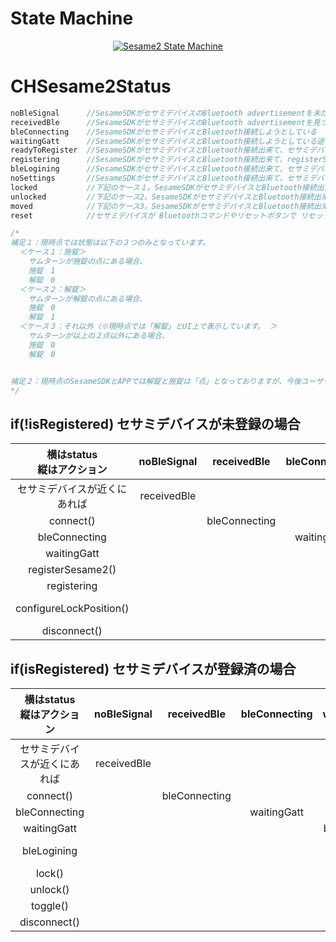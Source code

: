 # State Machine
<p align="center" >
  <a href="https://docs.google.com/drawings/d/1a7vZAM9WuwPWO6OKUwSEO41QpbavJ21Ey1W6o_kQHq8/edit?usp=sharing" target="_blank"><img src="https://raw.github.com/CANDY-HOUSE/SesameSDK_iOS_with_DemoApp/assets/CHSesame2StateMachine.png" alt="Sesame2 State Machine" title="Sesame2 State Machine"></a>
</p>

# CHSesame2Status
```Swift
noBleSignal      //SesameSDKがセサミデバイスのBluetooth advertisementを未だ見つけていない
receivedBle      //SesameSDKがセサミデバイスのBluetooth advertisementを見つけました
bleConnecting    //SesameSDKがセサミデバイスとBluetooth接続しようとしている
waitingGatt      //SesameSDKがセサミデバイスとBluetooth接続しようとしている途中、Bluetooth GATTの応答を待っています
readyToRegister  //SesameSDKがセサミデバイスとBluetooth接続出来て、セサミデバイスが未登録状態で、registerSesame2()待ちです
registering      //SesameSDKがセサミデバイスとBluetooth接続出来て、registerSesame2()処理中です
bleLogining      //SesameSDKがセサミデバイスとBluetooth接続出来て、セサミデバイスも登録済で、セサミデバイスの鍵を挿入している途中
noSettings       //SesameSDKがセサミデバイスとBluetooth接続出来て、セサミデバイスも登録済で、正しいセサミデバイスの鍵も挿入済で、セサミデバイスの施解錠の角度は未だ未設定です
locked           //下記のケース１。SesameSDKがセサミデバイスとBluetooth接続出来て、セサミデバイスも登録済で、正しいセサミデバイスの鍵も挿入済。
unlocked         //下記のケース2。SesameSDKがセサミデバイスとBluetooth接続出来て、セサミデバイスも登録済で、正しいセサミデバイスの鍵も挿入済。
moved            //下記のケース3。SesameSDKがセサミデバイスとBluetooth接続出来て、セサミデバイスも登録済で、正しいセサミデバイスの鍵も挿入済。
reset            //セサミデバイスが Bluetoothコマンドやリセットボタンで リセットされた一瞬のステータスで、その後 noBleSignal に戻る。
```
```Swift
/*
補足１：現時点では状態は以下の３つのみとなっています。
  ＜ケース１：施錠＞
    サムターンが施錠の点にある場合、
    施錠　1
    解錠　0　
  ＜ケース２：解錠＞
    サムターンが解錠の点にある場合、
    施錠　0
    解錠　1
  ＜ケース３：それ以外（※現時点では「解錠」とUI上で表示しています。 ＞
    サムターンが以上の２点以外にある場合、
    施錠　0
    解錠　0


補足２：現時点のSesameSDKとAPPでは解錠と施錠は「点」となっておりますが、今後ユーザー様が解錠/施錠状態を範囲で設定出来る様に変更予定で、ファームウェアには既にその機能は実装しております。
*/
```

## if(!isRegistered) セサミデバイスが未登録の場合
|横はstatus<br>縦はアクション|noBleSignal|receivedBle|bleConnecting|waitingGatt|readyToRegister|registering|noSettings |
|:-------------:|:---------:|:-----------:|:-------------:|:---------:|:---------------:|:----------:|:----------:|
|セサミデバイスが近くにあれば|receivedBle|       |               |           |                 |            |            |
|  connect()    |           |bleConnecting|               |           |                 |            |            |
|  bleConnecting|           |             |  waitingGatt  |           |                 |            |            |
|  waitingGatt  |           |             |               |readyToRegister|             |            |            |
|  registerSesame2()|       |             |               |           | registering     |            |            |
|  registering  |           |             |               |           |                 | noSettings |            |
|  configureLockPosition()| |             |               |           |                 |            |locked/unlocked/moved<br>(isRegistered)|
|  disconnect() |           |             |               |           |                 |            | noBleSignal|

## if(isRegistered) セサミデバイスが登録済の場合
|横はstatus<br>縦はアクション|noBleSignal|receivedBle|bleConnecting|waitingGatt|bleLogining|locked/unlocked/moved|noSettings|
|:-------------:|:---------:|:-----------:|:-----------:|:--------:|:---------------:|:----------:|:----------:|
|セサミデバイスが近くにあれば|receivedBle |      |             |          |                 |            |            |
|  connect()    |           |bleConnecting|             |          |                 |            |            |
|  bleConnecting|           |             | waitingGatt |          |                 |            |            |
|  waitingGatt  |           |             |             |bleLogining|                |            |            |
|  bleLogining  |           |             |             |          |locked/unlocked/moved/<br>noSettings||     |           
|  lock()       |           |             |             |          |                 | unlocked   |            |
|  unlock()     |           |             |             |          |                 | locked     |            |
|  toggle()     |           |             |             |          |                 |locked/unlocked|         |
|  disconnect() |           |             |             |          | noBleSignal     |noBleSignal |noBleSignal |
